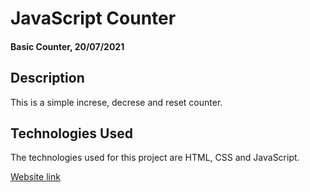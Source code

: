 # JavaScript Counter

#### Basic Counter, 20/07/2021

## Description

This is a simple increse, decrese and reset counter.

## Technologies Used

The technologies used for this project are HTML, CSS and JavaScript.

[Website link](https://sarav92.github.io/javascript-counter/https://sarav92.github.io/javascript-counter/)
